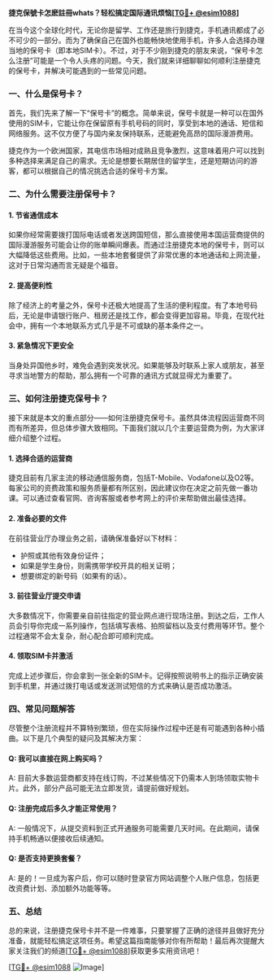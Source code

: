 **捷克保號卡怎麽註冊whats？轻松搞定国际通讯烦恼[[TG💪+ @esim1088](https://t.me/s/esim1088)]**

在当今这个全球化时代，无论你是留学、工作还是旅行到捷克，手机通讯都成了必不可少的一部分。而为了确保自己在国外也能畅快地使用手机，许多人会选择办理当地的保号卡（即本地SIM卡）。不过，对于不少刚到捷克的朋友来说，“保号卡怎么注册”可能是一个令人头疼的问题。今天，我们就来详细聊聊如何顺利注册捷克的保号卡，并解决可能遇到的一些常见问题。

### 一、什么是保号卡？

首先，我们先来了解一下“保号卡”的概念。简单来说，保号卡就是一种可以在国外使用的SIM卡，它能让你在保留原有手机号码的同时，享受到本地的通话、短信和网络服务。这不仅方便了与国内亲友保持联系，还能避免高昂的国际漫游费用。

捷克作为一个欧洲国家，其电信市场相对成熟且竞争激烈，这意味着用户可以找到多种选择来满足自己的需求。无论是想要长期居住的留学生，还是短期访问的游客，都可以根据自己的情况挑选合适的保号卡方案。

### 二、为什么需要注册保号卡？

#### 1. 节省通信成本
如果你经常需要拨打国际电话或者发送跨国短信，那么直接使用本国运营商提供的国际漫游服务可能会让你的账单瞬间爆表。而通过注册捷克本地的保号卡，则可以大幅降低这些费用。比如，一些本地套餐提供了非常优惠的本地通话和上网流量，这对于日常沟通而言无疑是个福音。

#### 2. 提高便利性
除了经济上的考量之外，保号卡还极大地提高了生活的便利程度。有了本地号码后，无论是申请银行账户、租房还是找工作，都会变得更加容易。毕竟，在现代社会中，拥有一个本地联系方式几乎是不可或缺的基本条件之一。

#### 3. 紧急情况下更安全
当身处异国他乡时，难免会遇到突发状况。如果能够及时联系上家人或朋友，甚至寻求当地警方的帮助，那么拥有一个可靠的通讯方式就显得尤为重要了。

### 三、如何注册捷克保号卡？

接下来就是本文的重点部分——如何注册捷克保号卡。虽然具体流程因运营商不同而有所差异，但总体步骤大致相同。下面我们就以几个主要运营商为例，为大家详细介绍整个过程。

#### 1. 选择合适的运营商
捷克目前有几家主流的移动通信服务商，包括T-Mobile、Vodafone以及O2等。每家公司的资费政策和服务质量都有所区别，因此建议你在决定之前先做一番功课。可以通过查看官网、咨询客服或者参考网上的评价来帮助做出最佳选择。

#### 2. 准备必要的文件
在前往营业厅办理业务之前，请确保准备好以下材料：
- 护照或其他有效身份证件；
- 如果是学生身份，则需携带学校开具的相关证明；
- 想要绑定的新号码（如果有的话）。

#### 3. 前往营业厅提交申请
大多数情况下，你需要亲自前往指定的营业网点进行现场注册。到达之后，工作人员会引导你完成一系列操作，包括填写表格、拍照留档以及支付费用等环节。整个过程通常不会太复杂，耐心配合即可顺利完成。

#### 4. 领取SIM卡并激活
完成上述步骤后，你会拿到一张全新的SIM卡。记得按照说明书上的指示正确安装到手机里，并通过拨打电话或发送测试短信的方式来确认是否成功激活。

### 四、常见问题解答

尽管整个注册流程并不算特别繁琐，但在实际操作过程中还是有可能遇到各种小插曲。以下是几个典型的疑问及其解决方案：

#### Q: 我可以直接在网上购买吗？
A: 目前大多数运营商都支持在线订购，不过某些情况下仍需本人到场领取实物卡片。此外，部分产品可能无法立即发货，请提前做好规划。

#### Q: 注册完成后多久才能正常使用？
A: 一般情况下，从提交资料到正式开通服务可能需要几天时间。在此期间，请保持手机畅通以便接收后续通知。

#### Q: 是否支持更换套餐？
A: 是的！一旦成为客户后，你可以随时登录官方网站调整个人账户信息，包括更改资费计划、添加额外功能等等。

### 五、总结

总的来说，注册捷克保号卡并不是一件难事，只要掌握了正确的途径并且做好充分准备，就能轻松搞定这项任务。希望这篇指南能够对你有所帮助！最后再次提醒大家关注我们的频道[[TG💪+ @esim1088](https://t.me/s/esim1088)]获取更多实用资讯吧！

[[TG💪+ @esim1088](https://t.me/s/esim1088) ![Image](https://i.postimg.cc/4NQfJmqS/Snipaste-2025-05-13-00-14-12.png)]